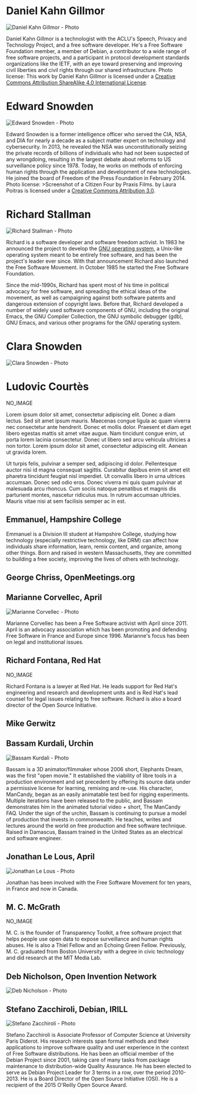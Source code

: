 # Daniel Kahn Gillmor

![Daniel Kahn Gillmor - Photo](//static.fsf.org/nosvn/libreplanet/speaker-pics/dkg.jpg)

Daniel Kahn Gillmor is a technologist with the ACLU's Speech, Privacy
and Technology Project, and a free software developer. He's a Free
Software Foundation member, a member of Debian, a contributor to a
wide range of free software projects, and a participant in protocol
development standards organizations like the IETF, with an eye toward
preserving and improving civil liberties and civil rights through our
shared infrastructure. <span class="text-muted">Photo license: This
work by Daniel Kahn Gillmor is licensed under a <a rel="license"
href="http://creativecommons.org/licenses/by-sa/4.0/">Creative Commons
Attribution ShareAlike 4.0 International License</a>.</span>

# Edward Snowden

![Edward Snowden - Photo](//static.fsf.org/nosvn/libreplanet/speaker-pics/snowden.jpg)

Edward Snowden is a former intelligence officer who served the CIA,
NSA, and DIA for nearly a decade as a subject matter expert on
technology and cybersecurity. In 2013, he revealed the NSA was
unconstitutionally seizing the private records of billions of
individuals who had not been suspected of any wrongdoing, resulting in
the largest debate about reforms to US surveillance policy
since 1978. Today, he works on methods of enforcing human rights
through the application and development of new technologies. He joined
the board of Freedom of the Press Foundation in February 2014. <span
class="text-muted">Photo license: >Screenshot of a Citizen Four by
Praxis Films. by Laura Poitras is licensed under a <a rel="license"
href="http://creativecommons.org/licenses/by/3.0/">Creative Commons
Attribution 3.0</a></span>.

# Richard Stallman

![Richard Stallman - Photo](//static.fsf.org/nosvn/libreplanet/speaker-pics/stallman.jpg)

Richard is a software developer and software freedom activist. In 1983
he announced the project to develop the <a href="https://gnu.org">GNU
operating system</a>, a Unix-like operating system meant to be
entirely free software, and has been the project's leader ever
since. With that announcement Richard also launched the Free Software
Movement. In October 1985 he started the Free Software Foundation.

Since the mid-1990s, Richard has spent most of his time in political
advocacy for free software, and spreading the ethical ideas of the
movement, as well as campaigning against both software patents and
dangerous extension of copyright laws. Before that, Richard developed
a number of widely used software components of GNU, including the
original Emacs, the GNU Compiler Collection, the GNU symbolic debugger
(gdb), GNU Emacs, and various other programs for the GNU operating
system.

# Clara Snowden

![Clara Snowden - Photo](//static.fsf.org/nosvn/libreplanet/speaker-pics/c_snowden.jpg)

# Ludovic Courtès

NO_IMAGE

Lorem ipsum dolor sit amet, consectetur adipiscing elit. Donec a diam
lectus. Sed sit amet ipsum mauris. Maecenas congue ligula ac quam
viverra nec consectetur ante hendrerit. Donec et mollis
dolor. Praesent et diam eget libero egestas mattis sit amet vitae
augue. Nam tincidunt congue enim, ut porta lorem lacinia
consectetur. Donec ut libero sed arcu vehicula ultricies a non
tortor. Lorem ipsum dolor sit amet, consectetur adipiscing
elit. Aenean ut gravida lorem.

Ut turpis felis, pulvinar a semper sed, adipiscing id
dolor. Pellentesque auctor nisi id magna consequat sagittis. Curabitur
dapibus enim sit amet elit pharetra tincidunt feugiat nisl
imperdiet. Ut convallis libero in urna ultrices accumsan. Donec sed
odio eros. Donec viverra mi quis quam pulvinar at malesuada arcu
rhoncus. Cum sociis natoque penatibus et magnis dis parturient montes,
nascetur ridiculus mus. In rutrum accumsan ultricies. Mauris vitae
nisi at sem facilisis semper ac in est.

## Emmanuel, Hampshire College

Emmanuel is a Division III student at Hampshire College, studying how
technology (especially restrictive technology, like DRM) can affect
how individuals share information, learn, remix content, and organize,
among other things. Born and raised in western Massachusetts, they are
committed to building a free society, improving the lives of others
with technology.

## George Chriss, OpenMeetings.org

## Marianne Corvellec, April

![Marianne Corvellec - Photo](//static.fsf.org/nosvn/libreplanet/speaker-pics/corvellec.jpg)

Marianne Corvellec has been a Free Software activist with April
since 2011. April is an advocacy association which has been promoting
and defending Free Software in France and Europe
since 1996. Marianne's focus has been on legal and institutional
issues.

## Richard Fontana, Red Hat

NO_IMAGE

Richard Fontana is a lawyer at Red Hat. He leads support for Red Hat's
engineering and research and development units and is Red Hat's lead
counsel for legal issues relating to free software. Richard is also a
board director of the Open Source Initiative.

## Mike Gerwitz

## Bassam Kurdali, Urchin

![Bassam Kurdali - Photo](//static.fsf.org/nosvn/libreplanet/speaker-pics/kurdali.png)

Bassam is a 3D animator/filmmaker whose 2006 short, Elephants Dream,
was the first "open movie." It established the viability of libre
tools in a production environment and set precedent by offering its
source data under a permissive license for learning, remixing and
re-use. His character, ManCandy, began as an easily animatable test
bed for rigging experiments. Multiple iterations have been released to
the public, and Bassam demonstrates him in the animated tutorial
video + short, The ManCandy FAQ. Under the sign of the urchin, Bassam
is continuing to pursue a model of production that invests in
commonwealth. He teaches, writes and lectures around the world on free
production and free software technique. Raised in Damascus, Bassam
trained in the United States as an electrical and software engineer.

## Jonathan Le Lous, April

![Jonathan Le Lous - Photo](//static.fsf.org/nosvn/libreplanet/speaker-pics/lelous.jpg)

Jonathan has been involved with the Free Software Movement for ten
years, in France and now in Canada.

## M. C. McGrath

NO_IMAGE

M. C. is the founder of Transparency Toolkit, a free software project
that helps people use open data to expose surveillance and human
rights abuses. He is also a Thiel Fellow and an Echoing Green
Fellow. Previously, M. C. graduated from Boston University with a
degree in civic technology and did research at the MIT Media Lab.

## Deb Nicholson, Open Invention Network

![Deb Nicholson - Photo](//static.fsf.org/nosvn/libreplanet/speaker-pics/nicholson.jpg)

## Stefano Zacchiroli, Debian, IRILL

![Stefano Zacchiroli - Photo](//static.fsf.org/nosvn/libreplanet/speaker-pics/zacchiroli.jpg)

Stefano Zacchiroli is Associate Professor of Computer Science at
University Paris Diderot. His research interests span formal methods
and their applications to improve software quality and user experience
in the context of Free Software distributions. He has been an official
member of the Debian Project since 2001, taking care of many tasks
from package maintenance to distribution-wide Quality Assurance. He
has been elected to serve as Debian Project Leader for 3 terms in a
row, over the period 2010-2013. He is a Board Director of the Open
Source Initiative (OSI). He is a recipient of the 2015 O'Reilly Open
Source Award.

